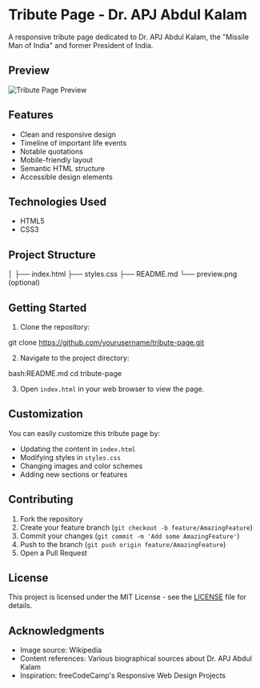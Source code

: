 # Tribute Page - Dr. APJ Abdul Kalam

A responsive tribute page dedicated to Dr. APJ Abdul Kalam, the "Missile Man of India" and former President of India.

## Preview

![Tribute Page Preview](preview.png)

## Features

- Clean and responsive design
- Timeline of important life events
- Notable quotations
- Mobile-friendly layout
- Semantic HTML structure
- Accessible design elements

## Technologies Used

- HTML5
- CSS3

## Project Structure 



│
├── index.html
├── styles.css
├── README.md
└── preview.png (optional)




## Getting Started

1. Clone the repository:


git clone https://github.com/yourusername/tribute-page.git



2. Navigate to the project directory:

bash:README.md
cd tribute-page



3. Open `index.html` in your web browser to view the page.

## Customization

You can easily customize this tribute page by:
- Updating the content in `index.html`
- Modifying styles in `styles.css`
- Changing images and color schemes
- Adding new sections or features

## Contributing

1. Fork the repository
2. Create your feature branch (`git checkout -b feature/AmazingFeature`)
3. Commit your changes (`git commit -m 'Add some AmazingFeature'`)
4. Push to the branch (`git push origin feature/AmazingFeature`)
5. Open a Pull Request

## License

This project is licensed under the MIT License - see the [LICENSE](LICENSE) file for details.

## Acknowledgments

- Image source: Wikipedia
- Content references: Various biographical sources about Dr. APJ Abdul Kalam
- Inspiration: freeCodeCamp's Responsive Web Design Projects

